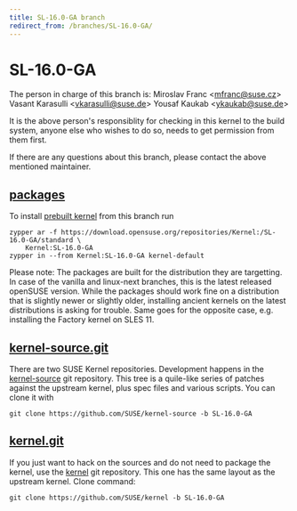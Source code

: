 ```yaml
---
title: SL-16.0-GA branch
redirect_from: /branches/SL-16.0-GA/
---
```

# SL-16.0-GA
The person in charge of this branch is:
Miroslav Franc <[mfranc@suse.cz](mailto:mfranc@suse.cz?subject=SL-16.0-GA%20branch)>
Vasant Karasulli <[vkarasulli@suse.de](mailto:vkarasulli@suse.de?subject=SL-16.0-GA%20branch)>
Yousaf Kaukab <[ykaukab@suse.de](mailto:ykaukab@suse.de?subject=SL-16.0-GA%20branch)>

It is the above person's responsiblity for checking in this kernel to
the build system, anyone else who wishes to do so, needs to get
permission from them first.

If there are any questions about this branch, please contact the above
mentioned maintainer.


## [packages](https://download.opensuse.org/repositories/Kernel:/SL-16.0-GA)
To install
[prebuilt kernel](https://download.opensuse.org/repositories/Kernel:/SL-16.0-GA)
from this branch run

```
zypper ar -f https://download.opensuse.org/repositories/Kernel:/SL-16.0-GA/standard \
    Kernel:SL-16.0-GA
zypper in --from Kernel:SL-16.0-GA kernel-default
```

Please note: The packages are built for the distribution they are
targetting. In case of the vanilla and linux-next branches, this is the
latest released openSUSE version. While the packages should work
fine on a distribution that is slightly newer or slightly older,
installing ancient kernels on the latest distributions is asking for
trouble. Same goes for the opposite case, e.g. installing the Factory
kernel on SLES 11.

## [kernel-source.git](https://github.com/SUSE/kernel-source/tree/SL-16.0-GA)
There are two SUSE Kernel repositories. Development happens in the
[kernel-source](https://github.com/SUSE/kernel-source/tree/SL-16.0-GA)
git repository. This tree is a quile-like series of patches against the
upstream kernel, plus spec files and various scripts. You can clone it
with

```
git clone https://github.com/SUSE/kernel-source -b SL-16.0-GA
```

## [kernel.git](https://github.com/SUSE/kernel/tree/SL-16.0-GA)
If you just want to hack on the sources and do not need to package the
kernel, use the [kernel](https://github.com/SUSE/kernel/tree/SL-16.0-GA)
git repository. This one has the same layout as the upstream kernel. Clone
command:

```
git clone https://github.com/SUSE/kernel -b SL-16.0-GA
```


